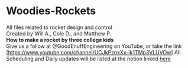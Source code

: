 # Woodies-Rockets
All files related to rocket design and control\
Created by Will A., Cole D., and Matthew P.\
**How to make a rocket by three college kids** \
Give us a follow at @GoodEnuffEngineering on YouTube, or take the link [https://www.youtube.com/channel/UCJkPznxXx-ik1TMp3VLUVOw]
All Scheduling and Daily updates will be listed at the notion linked [here](https://imaginary-cadmium-d3f.notion.site/Woodies-Wockets-60ab52ea17414d15b66bf4899e530979?pvs=4)




